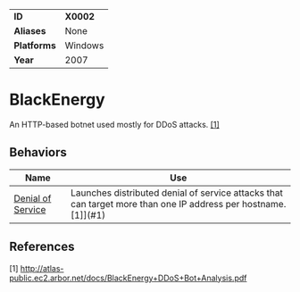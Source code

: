 |||
|---------|------------------------|
|**ID**|**X0002**|
|**Aliases**|None|
|**Platforms**|Windows|
|**Year**| 2007 |


BlackEnergy
===========
An HTTP-based botnet used mostly for DDoS attacks. [[1]](#1)

Behaviors
---------
|Name|Use|
|---------------------|-------------------------------------------------------|
|[Denial of Service](https://github.com/MBCProject/mbc-markdown/blob/master/impact/dos.md) | Launches distributed denial of service attacks that can target more than one IP address per hostname. [1]](#1)|

References
----------
<a name="1">[1]</a> http://atlas-public.ec2.arbor.net/docs/BlackEnergy+DDoS+Bot+Analysis.pdf
 